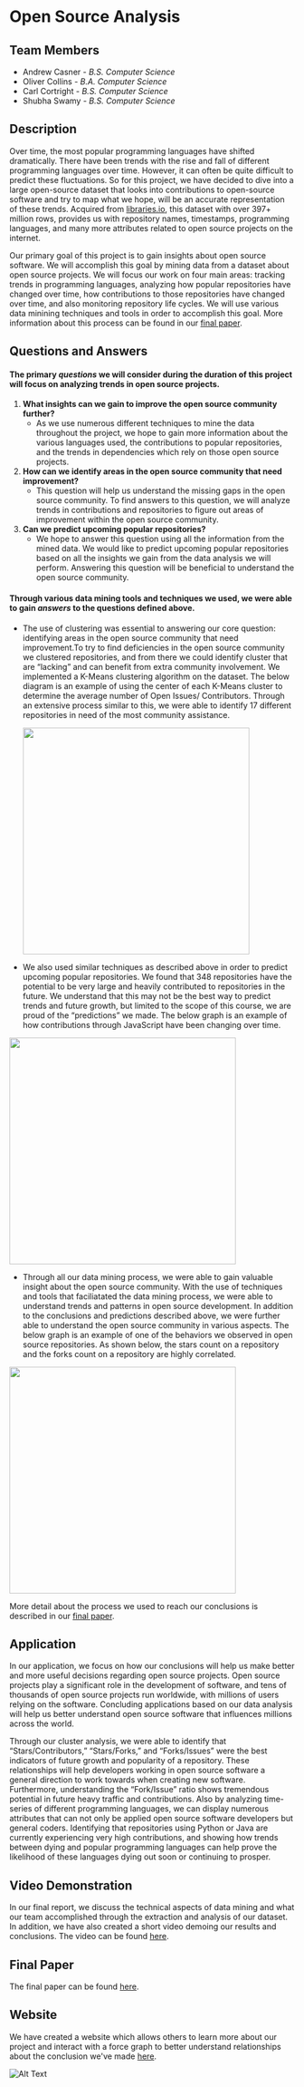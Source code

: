 # Open Source Analysis

## Team Members

- Andrew Casner - *B.S. Computer Science*
- Oliver Collins - *B.A. Computer Science*
- Carl Cortright - *B.S. Computer Science*
- Shubha Swamy - *B.S. Computer Science*

## Description

Over time, the most popular programming languages have shifted dramatically. There have been trends with the rise and fall of different programming languages over time. However, it can often be quite difficult to predict these fluctuations. So for this project, we have decided to dive into a large open-source dataset that looks into contributions to open-source software and try to map what we hope, will be an accurate representation of these trends. Acquired from [libraries.io](https://libraries.io/data), this dataset with over 397+ million rows, provides us with repository names, timestamps, programming languages, and many more attributes related to open source projects on the internet.

Our primary goal of this project is to gain insights about open source software. We will accomplish this goal by mining data from a dataset about open source projects. We will focus our work on four main areas: tracking trends in programming languages, analyzing how popular repositories have changed over time, how contributions to those repositories have changed over time, and also monitoring repository life cycles. We will use various data minining techniques and tools in order to accomplish this goal. More information about this process can be found in our [final paper](https://docs.google.com/document/d/1baDelFUFpcC7ZS77eT9sbUd8dSdNb1dGOf8VF_E_uRA/edit?usp=sharing).

## Questions and Answers

#### The primary *questions* we will consider during the duration of this project will focus on analyzing trends in open source projects.

1. **What insights can we gain to improve the open source community further?**
   - As we use numerous different techniques to mine the data throughout the project, we hope to gain more information about the various languages used, the contributions to popular repositories, and the trends in dependencies which rely on those open source projects.
2. **How can we identify areas in the open source community that need improvement?**
   - This question will help us understand the missing gaps in the open source community. To find answers to this question, we will analyze trends in contributions and repositories to figure out areas of improvement within the open source community.
3. **Can we predict upcoming popular repositories?**
   - We hope to answer this question using all the information from the mined data. We would like to predict upcoming popular repositories based on all the insights we gain from the data analysis we will perform. Answering this question will be beneficial to understand the open source community.

#### Through various data mining tools and techniques we used, we were able to gain *answers* to the questions defined above. 

- The use of clustering was essential to answering our core question: identifying areas in the open source community that need improvement.To try to find deficiencies in the open source community we clustered repositories, and from there we could identify cluster that are “lacking” and can benefit from extra community involvement. We implemented a K-Means clustering algorithm on the dataset. The below diagram is an example of using the center of each K-Means cluster to determine the average number of Open Issues/ Contributors. Through an extensive process similar to this, we were able to identify 17 different repositories in need of the most community assistance. 

  <img src="https://i.imgur.com/QfEkdyL.png" width="400">

- We also used similar techniques as described above in order to predict upcoming popular repositories. We found that 348 repositories have the potential to be very large and heavily contributed to repositories in the future. We understand that this may not be the best way to predict trends and future growth, but limited to the scope of this course, we are proud of the “predictions” we made. The below graph is an example of how contributions through JavaScript have been changing over time. 

<img src="https://i.imgur.com/qKgMXOZ.png" width="400">

- Through all our data mining process, we were able to gain valuable insight about the open source community. With the use of techniques and tools that faciliatated the data mining process, we were able to understand trends and patterns in open source development. In addition to the conclusions and predictions described above, we were further able to understand the open source community in various aspects. The below graph is an example of one of the behaviors we observed in open source repositories. As shown below, the stars count on a repository and the forks count on a repository are highly correlated. 

<img src="https://i.imgur.com/kXIpkuf.png" width="400">



More detail about the process we used to reach our conclusions is described in our [final paper](https://docs.google.com/document/d/1baDelFUFpcC7ZS77eT9sbUd8dSdNb1dGOf8VF_E_uRA/edit?usp=sharing).

## Application

In our application, we focus on how our conclusions will help us make better and more useful decisions regarding open source projects. Open source projects play a significant role in the development of software, and tens of thousands of open source projects run worldwide, with millions of users relying on the software. Concluding applications based on our data analysis will help us better understand open source software that influences millions across the world.

Through our cluster analysis, we were able to identify that “Stars/Contributors,” “Stars/Forks,” and “Forks/Issues” were the best indicators of future growth and popularity of a repository. These relationships will help developers working in open source software a general direction to work towards when creating new software. Furthermore, understanding the “Fork/Issue” ratio shows tremendous potential in future heavy traffic and contributions. Also by analyzing time-series of different programming languages, we can display numerous attributes that can not only be applied open source software developers but general coders. Identifying that repositories using Python or Java are currently experiencing very high contributions, and showing how trends between dying and popular programming languages can help prove the likelihood of these languages dying out soon or continuing to prosper.

## Video Demonstration

In our final report, we discuss the technical aspects of data mining and what our team accomplished through the extraction and analysis of our dataset. In addition, we have also created a short video demoing   our results and conclusions. The video can be found [here](https://drive.google.com/file/d/1JZgXRdf5vyjWdnJCadi2Z2EjVeyCvX5j/view?usp=sharing).

## Final Paper

The final paper can be found [here](https://docs.google.com/document/d/1baDelFUFpcC7ZS77eT9sbUd8dSdNb1dGOf8VF_E_uRA/edit?usp=sharing).

## Website

We have created a website which allows others to learn more about our project and interact with a force graph to better understand relationships about the conclusion we've made [here](https://carlcortright.github.io/OpenSourceMiners/website/index.html). 

![Alt Text](http://g.recordit.co/dkmiLcpaGK.gif)
